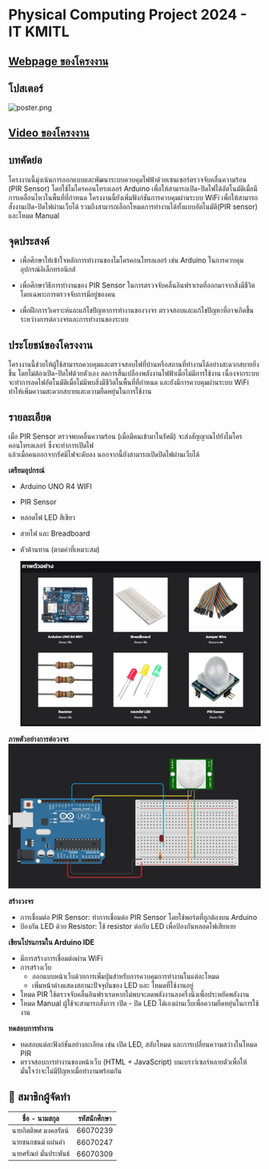 # Physical Computing Project 2024 - IT KMITL

## [Webpage ของโครงงาน](https://pckzy.github.io/Light-on-with-PIR/)

## โปสเตอร์
![poster.png](poster/poster.png)

## [Video ของโครงงาน](https://www.youtube.com/watch?v=3EsJ36GZZ9s)

## บทคัดย่อ
โครงงานนี้มุ่งเน้นการออกแบบและพัฒนาระบบควบคุมไฟฟ้าด้วยเซนเซอร์ตรวจจับคลื่นความร้อน (PIR Sensor) 
โดยใช้ไมโครคอนโทรลเลอร์ Arduino เพื่อให้สามารถเปิด-ปิดไฟได้อัตโนมัติเมื่อมีการเคลื่อนไหวในพื้นที่ที่กำหนด 
โครงงานนี้ยังเพิ่มฟังก์ชันการควบคุมผ่านระบบ WiFi เพื่อให้สามารถสั่งงานเปิด-ปิดไฟผ่านเว็บได้
รวมถึงสามารถเลือกโหมดการทำงานได้ทั้งแบบอัตโนมัติ(PIR sensor) และโหมด Manual
    
## จุดประสงค์
  - เพื่อศึกษาให้เข้าใจหลักการทำงานของไมโครคอนโทรลเลอร์ เช่น Arduino ในการควบคุมอุปกรณ์อิเล็กทรอนิกส์
    
  - เพื่อศึกษาวิธีการทำงานของ PIR Sensor ในการตรวจจับคลื่นอินฟราเรดที่ออกมาจากสิ่งมีชีวิต โดยเฉพาะการตรวจจับการมีอยู่ของคน
    
  - เพื่อฝึกการวิเคราะห์และแก้ไขปัญหาการทำงานของวงจร ตรวจสอบและแก้ไขปัญหาที่อาจเกิดขึ้นระหว่างการต่อวงจรและการทำงานของระบบ

## ประโยชน์ของโครงงาน
โครงงานนี้ช่วยให้ผู้ใช้สามารถควบคุมและตรวจสอบไฟที่บ้านหรือสถานที่ทำงานได้อย่างสะดวกสบายยิ่งขึ้น โดยไม่ต้องเปิด-ปิดไฟด้วยตัวเอง 
ลดการสิ้นเปลืองพลังงานไฟฟ้าเมื่อไม่มีการใช้งาน เนื่องจากระบบจะทำการลดไฟอัตโนมัติเมื่อไม่มีพบสิ่งมีชีวิตในพื้นที่ที่กำหนด 
และยังมีการควบคุมผ่านระบบ WiFi ทำให้เพิ่มความสะดวกสบายและความยืดหยุ่นในการใช้งาน

## รายละเอียด
  เมื่อ PIR Sensor ตรวจพบคลื่นความร้อน (เมื่อมีคนเข้ามาในรัศมี) จะส่งสัญญาณไปยังไมโครคอนโทรลเลอร์ ซึ่งจะทำการเปิดไฟ\
  แล้วเมื่อคนออกจากรัศมีไฟจะดับลง นอกจากนี้ยังสามารถเปิดปิดไฟผ่านเว็บได้

  **เตรียมอุปกรณ์**
  - Arduino UNO R4 WIFI
  - PIR Sensor
  - หลอดไฟ LED สีเขียว
  - สายไฟ และ Breadboard
  - ตัวต้านทาน (ตามค่าที่เหมาะสม)

    ![tools.png](img/tools.png)

**ภาพตัวอย่างการต่อวงจร**
    ![model.png](img/model.png)


  **สร้างวงจร**
  - การเชื่อมต่อ PIR Sensor: ทำการเชื่อมต่อ PIR Sensor โดยใช้พอร์ตที่ถูกต้องบน Arduino
  - ป้องกัน LED ด้วย Resistor: ใช้ resistor ต่อกับ LED เพื่อป้องกันหลอดไฟเสียหาย

  **เขียนโปรแกรมใน Arduino IDE**
  - มีการสร้างการเชื่อมต่อผ่าน WiFi
  - การสร้างเว็บ
    - ออกแบบหน้าเว็บด้วยการเพิ่มปุ่มสำหรับการควบคุมการทำงานในแต่ละโหมด
    - เพิ่มหน้าต่างแสดงสถานะปัจจุบันของ LED และ โหมดที่ใช้งานอยู่
  - โหมด PIR ใช้ตรวจจับคลื่นอินฟราเรดหากไม่พบจะลดพลังงานลงครึ่งนึงเพื่อประหยัดพลังงาน
  - โหมด Manual ผู้ใช้จะสามารถสั่งการ เปิด - ปิด LED ได้เองผ่านเว็บเพื่อความยืดหยุ่นในการใช้งาน

  **ทดสอบการทำงาน**
  - ทดสอบแต่ละฟังก์ชันอย่างละเอียด เช่น เปิด LED, สลับโหมด และการเปลี่ยนความสว่างในโหมด PIR
  - ตรวจสอบการทำงานของหน้าเว็บ (HTML + JavaScript) บนเบราว์เซอร์หลายตัวเพื่อให้มั่นใจว่าจะไม่มีปัญหาเมื่อทำงานพร้อมกัน
## 🤝 สมาชิกผู้จัดทำ
| ชื่อ - นามสกุล | รหัสนักศึกษา |
| -------- | ------- |
| นายกิตติพศ มงคลรัตน์ | 66070239 |
| นายชนกชนม์ แผ่นคำ | 66070247 |
| นายศรัณย์ มั่นประพันธ์ | 66070309 |
